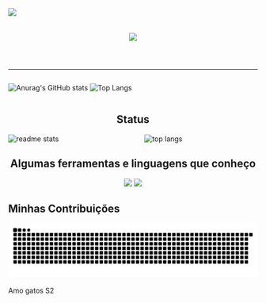 
<!-- [![MasterHead](https:)](https:) //banner -->
<img align="left" src="https://visitor-badge.laobi.icu/badge?page_id=M4rcus-0.M4rcus-0" />

<h1 align="center">
  <a href="https://git.io/typing-svg">
    <img src="https://readme-typing-svg.herokuapp.com/?font=Monospace&size=35&center=true&vCenter=true&width=500&height=70&duration=3000&lines=Olá+devs!;Meu+nome+é+Marcus!;Sejam+bem-vindos!;S2;" />
  </a>
</h1>
<!--
<p align="left"> 
  <img src="https://komarev.com/ghpvc/?username=M4rcus-0&label=Profile%20views&color=0e75b6&style=flat" /> 
</p>
<p align="left"> 
  <a href="https://github.com/ryo-ma/github-profile-trophy">
    <img src="https://github-profile-trophy.vercel.app/?username=M4rcus-0" />
  </a> 
</p>
-->

<br>
<hr>

<div style="display: flex;justify-content: space-between; flex-direction: row;">
  
![Anurag's GitHub stats](https://github-readme-stats.vercel.app/api?username=M4rcus-0&show_icons=true&theme=default&count_private=true&title_color=fff&text_color=fff&icon_color=fff&border_color=000&bg_color=45,000,E00A24,07041E,000&locale=pt-br)
![Top Langs](https://github-readme-stats.vercel.app/api/top-langs/?username=M4rcus-0&hide_progress=true&title_color=000&text_color=000&border_color=fff&bg_color=45,fff,f72585,4cc9f0,fff&locale=pt-br)

</div>

<h2 align="center">Status</h2>

<div style="display: flex;justify-content: space-between; flex-direction: row;>
  <img width=390 src="https://github-readme-streak-stats-M4rcus-0.vercel.app/?user=M4rcus-0&count_private=true&theme=react&border_radius=10" alt="streak stats"/>
  <img width=390 src="https://github-readme-stats-M4rcus-0.vercel.app/api?username=M4rcus-0&count_private=true&show_icons=true&theme=react&rank_icon=github&border_radius=10" alt="readme stats" />
  <img width=325 align="center" src="https://github-readme-stats-M4rcus-0.vercel.app/api/top-langs/?username=M4rcus-0&langs_count=8&layout=compact&theme=react&border_radius=10&size_weight=0.5&count_weight=0.5&exclude_repo=github-readme-stats" alt="top langs" />
</div>

<h2 align="center">Algumas ferramentas e linguagens que conheço</h2>

<div align="center">
    <img src="https://skillicons.dev/icons?i=html,css,javascript,typescript,c,java,php,python,react" />
    <img src="https://skillicons.dev/icons?i=vscode,github,figma,git,mysql" />
</div>

<h2>Minhas Contribuições</h2>

<div align="center">
  <img alt="snake eating my contributions" src="https://raw.githubusercontent.com/M4rcus-0/M4rcus-0/output/github-contribution-grid-snake.svg" />
</div>




Amo gatos S2
